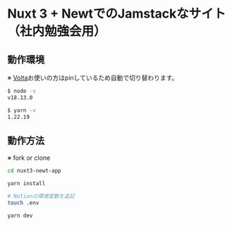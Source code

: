# Nuxt 3 + NewtでのJamstackなサイト（社内勉強会用）

## 動作環境

※ [Volta](https://volta.sh/)お使いの方はpinしているため自動で切り替わります。

```bash
$ node -v
v18.13.0

$ yarn -v
1.22.19
```

## 動作方法

※ fork or clone

```bash
cd nuxt3-newt-app

yarn install

# Notionの環境変数を追記
touch .env

yarn dev
```
